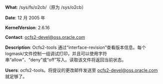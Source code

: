 **What**: /sys/fs/o2cb/（原为 /sys/o2cb）

**Date**: 12 月 2005 年

**KernelVersion**: 2.6.16

**Contact**: ocfs2-devel@oss.oracle.com

**Description**: Ocfs2-tools 通过“interface-revision”查看版本信息。每个 logmask/文件控制一组调试打印，并且可以使用字符串“allow”、“deny”或“off”写入。读取该文件将返回当前状态。

**Users**: ocfs2-tools。将提议的更改邮件发送至 ocfs2-devel@oss.oracle.com 就足够了。